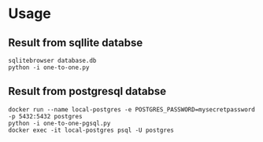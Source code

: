 # Usage

## Result from sqllite databse

```shell
sqlitebrowser database.db
python -i one-to-one.py
```

## Result from postgresql databse

```shell
docker run --name local-postgres -e POSTGRES_PASSWORD=mysecretpassword -p 5432:5432 postgres
python -i one-to-one-pgsql.py
docker exec -it local-postgres psql -U postgres
```
